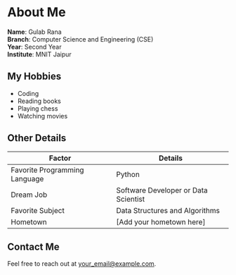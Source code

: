 # About Me

**Name**: Gulab Rana  
**Branch**: Computer Science and Engineering (CSE)  
**Year**: Second Year  
**Institute**: MNIT Jaipur  

## My Hobbies
- Coding
- Reading books
- Playing chess
- Watching movies

## Other Details

| Factor               | Details                        |
|--------------|--------------------------------|
| Favorite Programming Language | Python                     |
| Dream Job            | Software Developer or Data Scientist |
| Favorite Subject     | Data Structures and Algorithms |
| Hometown             | [Add your hometown here]      |

## Contact Me
Feel free to reach out at [your_email@example.com](mailto:your_email@example.com).
